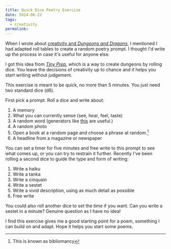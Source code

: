 ```yaml
---
title: Quick Dice Poetry Exercise
date: 2024-06-22
tags:
  - creativity
permalink:
---
```


When I wrote about [creativity and *Dungeons and Dragons*](/creativity-lessons-from-dnd/), I mentioned I had adapted roll tables to create a random poetry prompt. I thought I'd write up the process in case it's useful for anyone else.

I got this idea from [*Tiny Prep*](https://www.roleplayingtips.com/gm-books/tiny-prep/), which is a way to create dungeons by rolling dice. You leave the decisions of creativity up to chance and it helps you start writing without judgement.

This exercise is meant to be quick, no more than 5 minutes. You just need two standard dice (d6). 

First pick a prompt. Roll a dice and write about: 

1. A memory
2. What you can currently sense (see, hear, feel, taste)
3. A random word (generators like [this](https://randomwordgenerator.com/) are useful.)
4. A random photo
5. Open a book at a random page and choose a phrase at random.[^1]
6. A headline from a magazine or newspaper

You can set a timer for five minutes and free write to this prompt to see what comes up, or you can try to restrain it further. Recently I've been rolling a second dice to guide the type and form of writing:

1. Write a haiku
2. Write a tanka
3. Write a cinquain
4. Write a sestet
5. Write a vivid description, using as much detail as possible
6. Free write

You could also roll another dice to set the time if you want. Can you write a sestet in a minute? Genuine question as I have no idea!

I find this exercise gives me a good starting point for a poem, something I can build on and adapt. Hope it helps you start some poems.

[^1]: This is known as bibliomancy